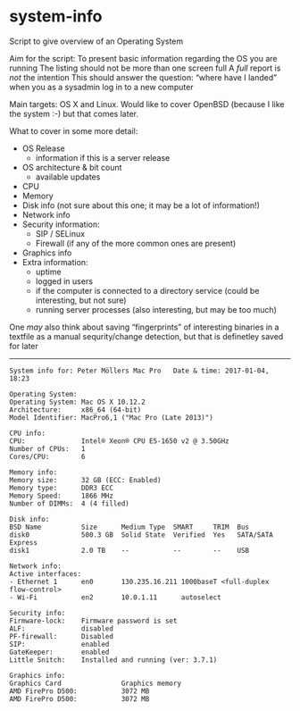 # system-info
Script to give overview of an Operating System

Aim for the script:
To present basic information regarding the OS you are running
The listing should not be more than one screen full
A *full* report is *not* the intention
This should answer the question: “where have I landed” when you as a sysadmin
log in to a new computer

Main targets: OS X and Linux. Would like to cover OpenBSD (because I like the system :-) but that comes later.

What to cover in some more detail:

* OS Release 
	* information if this is a server release 
* OS architecture & bit count 
	* available updates 
* CPU 
* Memory 
* Disk info (not sure about this one; it may be a lot of information!) 
* Network info
* Security information: 
	* SIP / SELinux 
	* Firewall (if any of the more common ones are present) 
* Graphics info
* Extra information: 
	* uptime 
	* logged in users 
	* if the computer is connected to a directory service (could be interesting, but not sure) 
	* running server processes (also interesting, but may be too much) 

One *may* also think about saving “fingerprints” of interesting binaries in a textfile
as a manual sequrity/change detection, but that is definetley saved for later


-----


	System info for: Peter Möllers Mac Pro   Date & time: 2017-01-04, 18:23
	
	Operating System:                                 
	Operating System: Mac OS X 10.12.2                                                      
	Architecture:     x86_64 (64-bit)                                                       
	Model Identifier: MacPro6,1 ("Mac Pro (Late 2013)")                                     
	
	CPU info:                                         
	CPU:              Intel® Xeon® CPU E5-1650 v2 @ 3.50GHz                               
	Number of CPUs:   1                                                                     
	Cores/CPU:        6                                                                     
	
	Memory info:                                      
	Memory size:      32 GB (ECC: Enabled)                                                  
	Memory type:      DDR3 ECC                                                              
	Memory Speed:     1866 MHz                                                              
	Number of DIMMs:  4 (4 filled)                                                          
	
	Disk info:                                        
	BSD Name          Size      Medium Type  SMART     TRIM  Bus                 
	disk0             500.3 GB  Solid State  Verified  Yes   SATA/SATA Express   
	disk1             2.0 TB    --           --        --    USB                 
	
	Network info:                                     
	Active interfaces:
	- Ethernet 1      en0       130.235.16.211 1000baseT <full-duplex flow-control>
	- Wi-Fi           en2       10.0.1.11      autoselect                    
	
	Security info:                                    
	Firmware-lock:    Firmware password is set                                              
	ALF:              disabled                                                              
	PF-firewall:      Disabled                                                              
	SIP:              enabled                                                               
	GateKeeper:       enabled                                                               
	Little Snitch:    Installed and running (ver: 3.7.1)                                    
	
	Graphics info:                                    
	Graphics Card               Graphics memory     
	AMD FirePro D500:           3072 MB             
	AMD FirePro D500:           3072 MB             
